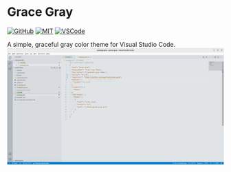 # Grace Gray

[![GitHub](https://img.shields.io/badge/Github-Grace%20Gray-lightgray?logo=github&style=flat-square)](https://github.com/supertsy5/grace-gray)
[![MIT](https://img.shields.io/github/license/supertsy5/grace-gray?color=blue&style=flat-square)](https://github.com/supertsy5/grace-gray/blob/main/LICENSE)
[![VSCode](https://img.shields.io/badge/VSCode-1.72-blue?style=flat-square&logo=visualstudiocode)](https://github.com/supertsy5/grace-gray/blob/main/LICENSE)


A simple, graceful gray color theme for Visual Studio Code.
![Preview](./pic.png)
